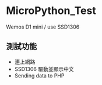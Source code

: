 # MicroPython_Test
Wemos D1 mini / use SSD1306

## 測試功能
* 連上網路
* SSD1306 驅動並顯示中文
* Sending data to PHP

